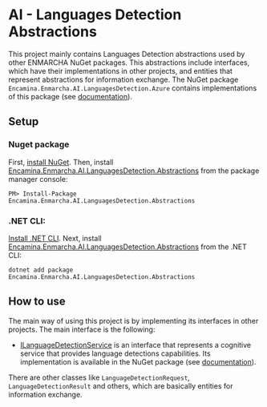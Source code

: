 ﻿# AI - Languages Detection Abstractions

This project mainly contains Languages Detection abstractions used by other ENMARCHA NuGet packages. This abstractions include interfaces, which have their implementations in other projects, and entities that represent abstractions for information exchange. The NuGet package `Encamina.Enmarcha.AI.LanguagesDetection.Azure` contains implementations of this package (see [documentation](../Encamina.Enmarcha.AI.LanguagesDetection.Azure/README.md)).

## Setup

### Nuget package

First, [install NuGet](http://docs.nuget.org/docs/start-here/installing-nuget). Then, install [Encamina.Enmarcha.AI.LanguagesDetection.Abstractions](https://www.nuget.org/packages/Encamina.Enmarcha.AI.LanguagesDetection.Abstractions) from the package manager console:

    PM> Install-Package Encamina.Enmarcha.AI.LanguagesDetection.Abstractions

### .NET CLI:

[Install .NET CLI](https://learn.microsoft.com/en-us/dotnet/core/tools/). Next, install [Encamina.Enmarcha.AI.LanguagesDetection.Abstractions](https://www.nuget.org/packages/Encamina.Enmarcha.AI.LanguagesDetection.Abstractions) from the .NET CLI:

    dotnet add package Encamina.Enmarcha.AI.LanguagesDetection.Abstractions

## How to use

The main way of using this project is by implementing its interfaces in other projects. The main interface is the following:
- [ILanguageDetectionService](./ILanguageDetectionService.cs) is an interface that represents a cognitive service that provides language detections capabilities. Its implementation is available in the NuGet package (see [documentation](../Encamina.Enmarcha.AI.LanguagesDetection.Azure/README.md)).

There are other classes like `LanguageDetectionRequest`, `LanguageDetectionResult` and others, which are basically entities for information exchange.